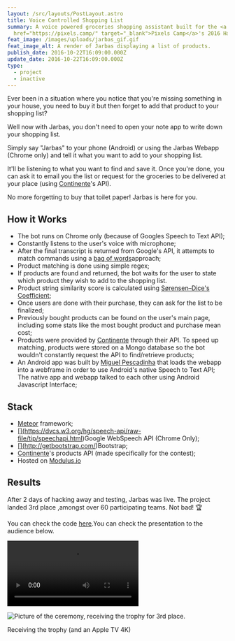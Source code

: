 ```yaml
---
layout: /src/layouts/PostLayout.astro
title: Voice Controlled Shopping List
summary: A voice powered groceries shopping assistant built for the <a
  href="https://pixels.camp/" target="_blank">Pixels Camp</a>'s 2016 Hackathon.
feat_image: /images/uploads/jarbas_gif.gif
feat_image_alt: A render of Jarbas displaying a list of products.
publish_date: 2016-10-22T16:09:00.000Z
update_date: 2016-10-22T16:09:00.000Z
type:
  - project
  - inactive
---
```


Ever been in a situation where you notice that you're missing something in your house, you need to buy it but then forget to add that product to your shopping list?

Well now with Jarbas, you don't need to open your note app to write down your shopping list.

Simply say "Jarbas" to your phone (Android) or using the Jarbas Webapp (Chrome only) and tell it what you want to add to your shopping list.

It'll be listening to what you want to find and save it. Once you're done, you can ask it to email you the list or request for the groceries to be delivered at your place (using <a href="https://www.continente.pt/" target="_blank">Continente</a>'s API).

No more forgetting to buy that toilet paper! Jarbas is here for you.

## How it Works

- The bot runs on Chrome only (because of Googles Speech to Text API);
- Constantly listens to the user's voice with microphone;
- After the final transcript is returned from Google's API, it attempts to match commands using a [](https://en.wikipedia.org/wiki/Bag-of-words_model)<a href="https://en.wikipedia.org/wiki/Bag-of-words_model" target="_blank">bag of words</a>approach;
- Product matching is done using simple regex;
- If products are found and returned, the bot waits for the user to state which product they wish to add to the shopping list.
- Product string similarity score is calculated using <a href="https://en.wikipedia.org/wiki/S%C3%B8rensen%E2%80%93Dice_coefficient" target="_blank">Sørensen–Dice's Coefficient</a>;
- Once users are done with their purchase, they can ask for the list to be finalized;
- Previously bought products can be found on the user's main page, including some stats like the most bought product and purchase mean cost;
- Products were provided by [](http://continente.pt/)<a href="https://www.continente.pt/" target="_blank">Continente</a> through their API. To speed up matching, products were stored on a Mongo database so the bot wouldn't constantly request the API to find/retrieve products;
- An Android app was built by <a href="https://www.linkedin.com/in/miguelpescadinha/" target="_blank">Miguel Pescadinha</a> that loads the webapp into a webframe in order to use Android's native Speech to Text API; The native app and webapp talked to each other using Android Javascript Interface;

## Stack

- [](https://www.meteor.com/)<a href="https://www.meteor.com/" target="_blank">Meteor</a> framework;
- <a href="https://dvcs.w3.org/hg/speech-api/raw-file/tip/speechapi.html" target="_blank">\[](https://dvcs.w3.org/hg/speech-api/raw-file/tip/speechapi.html)Google WebSpeech API</a> (Chrome Only);
- <a href="http://getbootstrap.com/" target="_blank">\[](http://getbootstrap.com/)Bootstrap</a>;
- <a href="https://www.continente.pt/" target="_blank">Continente</a>'s products API (made specifically for the contest);
- Hosted on <a href="https://blog.meteor.com/modulus-xervo-io-shutdown-dc968bfb725b" target="_blank">Modulus.io</a>

## Results

After 2 days of hacking away and testing, Jarbas was live. The project landed 3rd place ,amongst over 60 participating teams. Not bad! 🏆

You can check the code [](https://github.com/mstrlaw/jarbas)<a href="https://github.com/mstrlaw/jarbas" target="_blank">here</a>.You can check the presentation to the audience below.

<video src="/images/uploads/jarbas_pixels_camp_2016.mp4" controls></video>

![Picture of the ceremony, receiving the trophy for 3rd place.](/images/uploads/16649123_930313473771378_8878488857555919772_n.jpg 'Awards ceremony.')

<p class="u-ImageDescription">Receiving the trophy (and an Apple TV 4K)</p>
